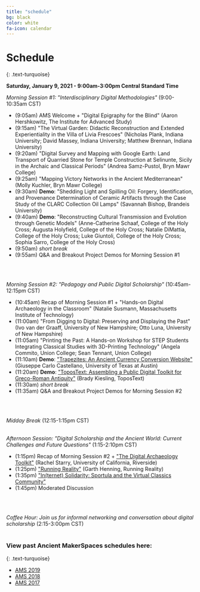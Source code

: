 ```yaml
---
title: "schedule"
bg: black
color: white
fa-icon: calendar
---
```


# Schedule
{: .text-turquoise}

**Saturday, January 9, 2021 - 9:00am-3:00pm Central Standard Time**

<em>Morning Session #1: "Interdisciplinary Digital Methodologies"</em> (9:00-10:35am CST)

- (9:05am) AMS Welcome + "Digital Epigraphy for the Blind" (Aaron Hershkowitz, The Institute for Advanced Study)
- (9:15am) "The Virtual Garden: Didactic Reconstruction and Extended Experientiality in the Villa of Livia Frescoes" (Nicholas Plank, Indiana University; David Massey, Indiana University; Matthew Brennan, Indiana University)
- (9:20am) "Digital Survey and Mapping with Google Earth: Land Transport of Quarried Stone for Temple Construction at Selinunte, Sicily in the Archaic and Classical Periods" (Andrea Samz-Pustol, Bryn Mawr College)
- (9:25am) "Mapping Victory Networks in the Ancient Mediterranean" (Molly Kuchler, Bryn Mawr College)
- (9:30am) **Demo**: "Shedding Light and Spilling Oil: Forgery, Identification, and Provenance Determination of Ceramic Artifacts through the Case Study of the CLARC Collection Oil Lamps" (Savannah Bishop, Brandeis University)
- (9:40am) **Demo**: "Reconstructing Cultural Transmission and Evolution through Genetic Models" (Anne-Catherine Schaaf, College of the Holy Cross; Augusta Holyfield, College of the Holy Cross; Natalie DiMattia, College of the Holy Cross; Luke Giuntoli, College of the Holy Cross; Sophia Sarro, College of the Holy Cross)
- (9:50am) <em>short break</em>
- (9:55am) Q&A and Breakout Project Demos for Morning Session #1
<br/>
<br/>

<em>Morning Session #2: "Pedagogy and Public Digital Scholarship"</em> (10:45am-12:15pm CST)

- (10:45am) Recap of Morning Session #1 + "Hands-on Digital Archaeology in the Classroom" (Natalie Susmann, Massachusetts Institute of Technology)
- (11:00am) "From Digging to Digital: Preserving and Displaying the Past" (Ivo van der Graaff, University of New Hampshire; Otto Luna, University of New Hampshire)
- (11:05am) "Printing the Past: A Hands-on Workshop for STEP Students Integrating Classical Studies with 3D-Printing Technology" (Angela Commito, Union College; Sean Tennant, Union College)
- (11:10am) **Demo**: ["Trapezites: An Ancient Currency Conversion Website"](https://trapezites.com/) (Giuseppe Carlo Castellano, University of Texas at Austin)
- (11:20am) **Demo**: ["ToposText: Assembling a Public Digital Toolkit for Greco-Roman Antiquity"](https://topostext.org/) (Brady Kiesling, ToposText)
- (11:30am) <em>short break</em>
- (11:35am) Q&A and Breakout Project Demos for Morning Session #2
<br/>
<br/>

<em>Midday Break</em> (12:15-1:15pm CST)
<br/>
<br/>

<em>Afternoon Session: "Digital Scholarship and the Ancient World: Current Challenges and Future Questions"</em> (1:15-2:10pm CST)

- (1:15pm) Recap of Morning Session #2 + ["The Digital Archaeology Toolkit"](https://osf.io/v54zd/) (Rachel Starry, University of California, Riverside)
- (1:25pm) ["Running Reality"](https://www.runningreality.org) (Garth Henning, Running Reality)
- (1:35pm) ["In(ternet) Solidarity: Sportula and the Virtual Classics Community"](https://thesportula.wordpress.com/)
- (1:45pm) Moderated Discussion
<br/>
<br/>

<em>Coffee Hour: Join us for informal networking and conversation about digital scholarship</em> (2:15-3:00pm CST)
<br/>
<br/>

### View past Ancient MakerSpaces schedules here:
{: .text-turquoise}
- [AMS 2019](https://diyclassics.github.io/ams-2019/)
- [AMS 2018](https://diyclassics.github.io/ams-2018/)
- [AMS 2017](https://diyclassics.github.io/ams/)
